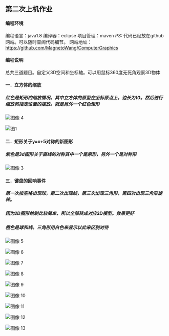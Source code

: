 ## 第二次上机作业
#### 编程环境

编程语言：java1.8
编译器：eclipse
项目管理：maven
*PS:*
代码已经放在github网站。可以随时查阅代码细节。
网站地址：https://github.com/MagnetoWang/ComputerGraphics

#### 编程说明

总共三道题目。自定义3D空间和坐标轴。可以用鼠标360度无死角观察3D物体

#### 一．立方体的缩放

##### 红色是矩形的缩放情况。其中立方体的原型在坐标原点上，边长为10。然后进行缩放和指定位置的摆放。就是另外一个红色矩形
![图像 4](https://github.com/MagnetoWang/ComputerGraphics/blob/master/%E6%95%88%E6%9E%9C%E5%B1%95%E7%A4%BA/%E7%AC%AC%E4%BA%8C%E6%AC%A1%E4%B8%8A%E6%9C%BA/%E5%9B%BE%E5%83%8F%204.png)

![图1](https://github.com/MagnetoWang/ComputerGraphics/blob/master/%E6%95%88%E6%9E%9C%E5%B1%95%E7%A4%BA/%E7%AC%AC%E4%BA%8C%E6%AC%A1%E4%B8%8A%E6%9C%BA/%E5%9B%BE1.png)





#### 二．矩形关于y=x+5对称的新图形
##### 紫色是3d图形关于直线的对称其中一个是原形，另外一个是对称形

![图像 3](https://github.com/MagnetoWang/ComputerGraphics/blob/master/%E6%95%88%E6%9E%9C%E5%B1%95%E7%A4%BA/%E7%AC%AC%E4%BA%8C%E6%AC%A1%E4%B8%8A%E6%9C%BA/%E5%9B%BE%E5%83%8F%203.png)








#### 三．键盘的回响事件
##### 第一次按空格出现球，第二次出现线，第三次出现三角形，第四次出现三角形旋转。
##### 因为2D图形绘制比较简单，所以全部转成对应3D模型。效果更好

##### 橙色是球和线。三角形用白色来显示以此来区别对待

![图像 5](https://github.com/MagnetoWang/ComputerGraphics/blob/master/%E6%95%88%E6%9E%9C%E5%B1%95%E7%A4%BA/%E7%AC%AC%E4%BA%8C%E6%AC%A1%E4%B8%8A%E6%9C%BA/%E5%9B%BE%E5%83%8F%205.png)



![图像 6](https://github.com/MagnetoWang/ComputerGraphics/blob/master/%E6%95%88%E6%9E%9C%E5%B1%95%E7%A4%BA/%E7%AC%AC%E4%BA%8C%E6%AC%A1%E4%B8%8A%E6%9C%BA/%E5%9B%BE%E5%83%8F%206.png)



![图像 7](https://github.com/MagnetoWang/ComputerGraphics/blob/master/%E6%95%88%E6%9E%9C%E5%B1%95%E7%A4%BA/%E7%AC%AC%E4%BA%8C%E6%AC%A1%E4%B8%8A%E6%9C%BA/%E5%9B%BE%E5%83%8F%207.png)





![图像 8](https://github.com/MagnetoWang/ComputerGraphics/blob/master/%E6%95%88%E6%9E%9C%E5%B1%95%E7%A4%BA/%E7%AC%AC%E4%BA%8C%E6%AC%A1%E4%B8%8A%E6%9C%BA/%E5%9B%BE%E5%83%8F%208.png)



![图像 9](https://github.com/MagnetoWang/ComputerGraphics/blob/master/%E6%95%88%E6%9E%9C%E5%B1%95%E7%A4%BA/%E7%AC%AC%E4%BA%8C%E6%AC%A1%E4%B8%8A%E6%9C%BA/%E5%9B%BE%E5%83%8F%209.png)





![图像 10](https://github.com/MagnetoWang/ComputerGraphics/blob/master/%E6%95%88%E6%9E%9C%E5%B1%95%E7%A4%BA/%E7%AC%AC%E4%BA%8C%E6%AC%A1%E4%B8%8A%E6%9C%BA/%E5%9B%BE%E5%83%8F%2010.png)





![图像 11](https://github.com/MagnetoWang/ComputerGraphics/blob/master/%E6%95%88%E6%9E%9C%E5%B1%95%E7%A4%BA/%E7%AC%AC%E4%BA%8C%E6%AC%A1%E4%B8%8A%E6%9C%BA/%E5%9B%BE%E5%83%8F%2011.png)





![图像 12](https://github.com/MagnetoWang/ComputerGraphics/blob/master/%E6%95%88%E6%9E%9C%E5%B1%95%E7%A4%BA/%E7%AC%AC%E4%BA%8C%E6%AC%A1%E4%B8%8A%E6%9C%BA/%E5%9B%BE%E5%83%8F%2012.png)



![图像 13](https://github.com/MagnetoWang/ComputerGraphics/blob/master/%E6%95%88%E6%9E%9C%E5%B1%95%E7%A4%BA/%E7%AC%AC%E4%BA%8C%E6%AC%A1%E4%B8%8A%E6%9C%BA/%E5%9B%BE%E5%83%8F%2013.png)
